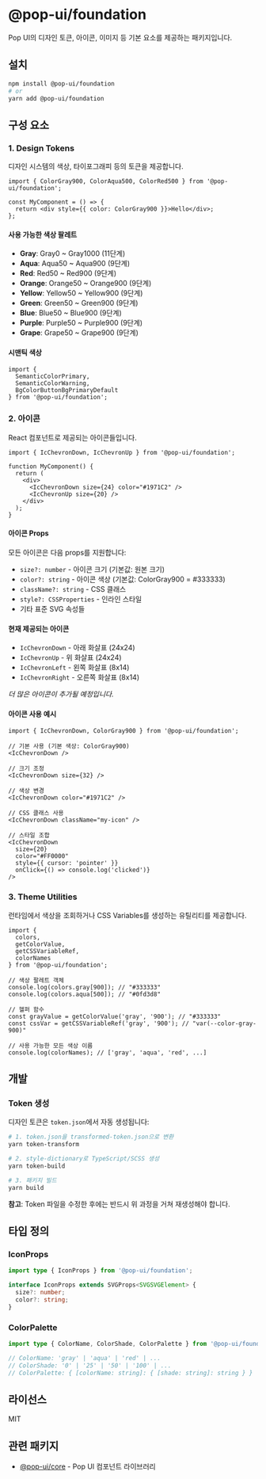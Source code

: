 # @pop-ui/foundation

Pop UI의 디자인 토큰, 아이콘, 이미지 등 기본 요소를 제공하는 패키지입니다.

## 설치

```bash
npm install @pop-ui/foundation
# or
yarn add @pop-ui/foundation
```

## 구성 요소

### 1. Design Tokens

디자인 시스템의 색상, 타이포그래피 등의 토큰을 제공합니다.

```tsx
import { ColorGray900, ColorAqua500, ColorRed500 } from '@pop-ui/foundation';

const MyComponent = () => {
  return <div style={{ color: ColorGray900 }}>Hello</div>;
};
```

#### 사용 가능한 색상 팔레트

- **Gray**: Gray0 ~ Gray1000 (11단계)
- **Aqua**: Aqua50 ~ Aqua900 (9단계)
- **Red**: Red50 ~ Red900 (9단계)
- **Orange**: Orange50 ~ Orange900 (9단계)
- **Yellow**: Yellow50 ~ Yellow900 (9단계)
- **Green**: Green50 ~ Green900 (9단계)
- **Blue**: Blue50 ~ Blue900 (9단계)
- **Purple**: Purple50 ~ Purple900 (9단계)
- **Grape**: Grape50 ~ Grape900 (9단계)

#### 시맨틱 색상

```tsx
import {
  SemanticColorPrimary,
  SemanticColorWarning,
  BgColorButtonBgPrimaryDefault
} from '@pop-ui/foundation';
```

### 2. 아이콘

React 컴포넌트로 제공되는 아이콘들입니다.

```tsx
import { IcChevronDown, IcChevronUp } from '@pop-ui/foundation';

function MyComponent() {
  return (
    <div>
      <IcChevronDown size={24} color="#1971C2" />
      <IcChevronUp size={20} />
    </div>
  );
}
```

#### 아이콘 Props

모든 아이콘은 다음 props를 지원합니다:

- `size?: number` - 아이콘 크기 (기본값: 원본 크기)
- `color?: string` - 아이콘 색상 (기본값: ColorGray900 = #333333)
- `className?: string` - CSS 클래스
- `style?: CSSProperties` - 인라인 스타일
- 기타 표준 SVG 속성들

#### 현재 제공되는 아이콘

- `IcChevronDown` - 아래 화살표 (24x24)
- `IcChevronUp` - 위 화살표 (24x24)
- `IcChevronLeft` - 왼쪽 화살표 (8x14)
- `IcChevronRight` - 오른쪽 화살표 (8x14)

*더 많은 아이콘이 추가될 예정입니다.*

#### 아이콘 사용 예시

```tsx
import { IcChevronDown, ColorGray900 } from '@pop-ui/foundation';

// 기본 사용 (기본 색상: ColorGray900)
<IcChevronDown />

// 크기 조정
<IcChevronDown size={32} />

// 색상 변경
<IcChevronDown color="#1971C2" />

// CSS 클래스 사용
<IcChevronDown className="my-icon" />

// 스타일 조합
<IcChevronDown
  size={20}
  color="#FF0000"
  style={{ cursor: 'pointer' }}
  onClick={() => console.log('clicked')}
/>
```

### 3. Theme Utilities

런타임에서 색상을 조회하거나 CSS Variables를 생성하는 유틸리티를 제공합니다.

```tsx
import {
  colors,
  getColorValue,
  getCSSVariableRef,
  colorNames
} from '@pop-ui/foundation';

// 색상 팔레트 객체
console.log(colors.gray[900]); // "#333333"
console.log(colors.aqua[500]); // "#0fd3d8"

// 헬퍼 함수
const grayValue = getColorValue('gray', '900'); // "#333333"
const cssVar = getCSSVariableRef('gray', '900'); // "var(--color-gray-900)"

// 사용 가능한 모든 색상 이름
console.log(colorNames); // ['gray', 'aqua', 'red', ...]
```

## 개발

### Token 생성

디자인 토큰은 `token.json`에서 자동 생성됩니다:

```bash
# 1. token.json을 transformed-token.json으로 변환
yarn token-transform

# 2. style-dictionary로 TypeScript/SCSS 생성
yarn token-build

# 3. 패키지 빌드
yarn build
```

**참고**: Token 파일을 수정한 후에는 반드시 위 과정을 거쳐 재생성해야 합니다.

## 타입 정의

### IconProps

```typescript
import type { IconProps } from '@pop-ui/foundation';

interface IconProps extends SVGProps<SVGSVGElement> {
  size?: number;
  color?: string;
}
```

### ColorPalette

```typescript
import type { ColorName, ColorShade, ColorPalette } from '@pop-ui/foundation';

// ColorName: 'gray' | 'aqua' | 'red' | ...
// ColorShade: '0' | '25' | '50' | '100' | ...
// ColorPalette: { [colorName: string]: { [shade: string]: string } }
```

## 라이선스

MIT

## 관련 패키지

- [@pop-ui/core](https://www.npmjs.com/package/@pop-ui/core) - Pop UI 컴포넌트 라이브러리
